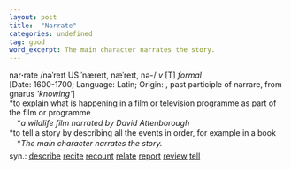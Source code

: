 ```yaml
---
layout: post
title:  "Narrate"
categories: undefined
tag: good
word_excerpt: The main character narrates the story.
---
```

<DIV style="MARGIN: 0px 0px 5px">nar<B>·</B>rate /nəˈreɪt US ˈnæreɪt, næˈreɪt, nə-/ <I>v</I> [T] <I>formal</I> <BR>[Date: 1600-1700; Language: Latin; Origin: , past participle of narrare, from gnarus <I>'knowing'</I>]<BR>*to explain what is happening in a film or television programme as part of the film or programme<BR>　*<I>a wildlife film narrated by David Attenborough</I><BR>*to tell a story by describing all the events in order, for example in a book<BR>　*<I>The main character narrates the story.</I></DIV>
<DIV style="MARGIN: 0px 0px 5px">
<DIV style="MARGIN: 4px 0px">syn.: <A href="{{ site.baseurl }}/describe"><U>describe</U></A> <A href="{{ site.baseurl }}/recite"><U>recite</U></A> <A href="{{ site.baseurl }}/recount"><U>recount</U></A> <A href="{{ site.baseurl }}/relate"><U>relate</U></A> <A href="{{ site.baseurl }}/report"><U>report</U></A> <A href="{{ site.baseurl }}/review"><U>review</U></A> <A href="{{ site.baseurl }}/tell"><U>tell</U></A></DIV></DIV>
